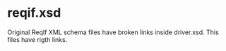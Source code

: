 # reqif.xsd

Original ReqIf XML schema files have broken links inside driver.xsd. This files have rigth links.
